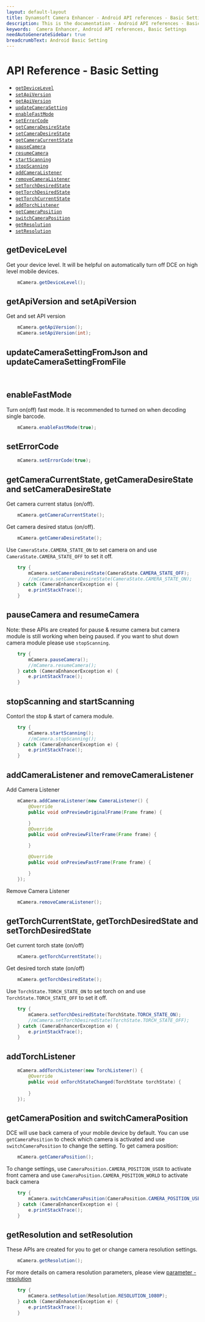 ```yaml
---
layout: default-layout
title: Dynamsoft Camera Enhancer - Android API references - Basic Settings
description: This is the documentation - Android API references - Basic Settings page of Dynamsoft Camera Enhancer.
keywords:  Camera Enhancer, Android API references, Basic Settings
needAutoGenerateSidebar: true
breadcrumbText: Android Basic Setting
---
```


# API Reference - Basic Setting

- [`getDeviceLevel`](#getDeviceLevel)
- [`setApiVersion`](#getApiVersion-and-setApiVersion)
- [`getApiVersion`](#getApiVersion-and-setApiVersion)
- [`updateCameraSetting`](#updateCameraSettingFromJson-and-updateCameraSetting)
- [`enableFastMode`](#enableFastMode)
- [`setErrorCode`](#setErrorCode)
- [`getCameraDesireState`](#getCameraCurrentState-getCameraDesireState-and-setCameraDesireState)
- [`setCameraDesireState`](#getCameraCurrentState-getCameraDesireState-and-setCameraDesireState)
- [`getCameraCurrentState`](#getCameraCurrentState-getCameraDesireState-and-setCameraDesireState)
- [`pauseCamera`](#pauseCamera-and-resumeCamera)
- [`resumeCamera`](#pauseCamera-and-resumeCamera)
- [`startScanning`](#stopScanning-and-startScanning)
- [`stopScanning`](#stopScanning-and-startScanning)
- [`addCameraListener`](#addCameraListener-and-removeCameraListener)
- [`removeCameraListener`](#addCameraListener-and-removeCameraListener)
- [`setTorchDesiredState`](#getTorchCurrentState-getTorchDesiredState-and-setTorchDesiredState)
- [`getTorchDesiredState`](#getTorchCurrentState-getTorchDesiredState-and-setTorchDesiredState)
- [`getTorchCurrentState`](#getTorchCurrentState-getTorchDesiredState-and-setTorchDesiredState)
- [`addTorchListener`](#addTorchListener)
- [`getCameraPosition`](#getCameraPosition-and-switchCameraPosition)
- [`switchCameraPosition`](#getCameraPosition-and-switchCameraPosition)
- [`getResolution`](#getResolution-and-setResolution)
- [`setResolution`](#getResolution-and-setResolution)

## getDeviceLevel

Get your device level. It will be helpful on automatically turn off DCE on high level mobile devices. 
```java
    mCamera.getDeviceLevel();
```

## getApiVersion and setApiVersion

Get and set API version
```java
    mCamera.getApiVersion();
    mCamera.setApiVersion(int);
```

## updateCameraSettingFromJson and updateCameraSettingFromFile

```Json
    
```

## enableFastMode
    
Turn on(off) fast mode. It is recommended to turned on when decoding single barcode.
```java
    mCamera.enableFastMode(true);
```

## setErrorCode
```java
    mCamera.setErrorCode(true);
```

## getCameraCurrentState, getCameraDesireState and setCameraDesireState
    
Get camera current status (on/off). 
```java
    mCamera.getCameraCurrentState();
```
    
Get camera desired status (on/off).
```java
    mCamera.getCameraDesireState();
```
    
Use `CameraState.CAMERA_STATE_ON` to set camera on and use `CameraState.CAMERA_STATE_OFF` to set it off.
```java
    try {
        mCamera.setCameraDesireState(CameraState.CAMERA_STATE_OFF);
        //mCamera.setCameraDesireState(CameraState.CAMERA_STATE_ON);
    } catch (CameraEnhancerException e) {
        e.printStackTrace();
    }
```
    
## pauseCamera and resumeCamera
Note: these APIs are created for pause & resume camera but camera module is still working when being paused. if you want to shut down camera module please use `stopScanning`.
```java
    try {
        mCamera.pauseCamera();
        //mCamera.resumeCamera();
    } catch (CameraEnhancerException e) {
        e.printStackTrace();
    }
```
## stopScanning and startScanning
Contorl the stop & start of camera module.
```java
    try {
        mCamera.startScanning();
        //mCamera.stopScanning();
    } catch (CameraEnhancerException e) {
        e.printStackTrace();
    }
```
## addCameraListener and removeCameraListener
Add Camera Listener
```java
    mCamera.addCameraListener(new CameraListener() {
        @Override
        public void onPreviewOriginalFrame(Frame frame) {

        }
        @Override
        public void onPreviewFilterFrame(Frame frame) {

        }

        @Override
        public void onPreviewFastFrame(Frame frame) {

        }
    });
```
Remove Camera Listener
```java
    mCamera.removeCameraListener();
```
## getTorchCurrentState, getTorchDesiredState and setTorchDesiredState

Get current torch state (on/off)
```java
    mCamera.getTorchCurrentState();
```

Get desired torch state (on/off)
```java
    mCamera.getTorchDesiredState();
```

Use `TorchState.TORCH_STATE_ON` to set torch on and use `TorchState.TORCH_STATE_OFF` to set it off.
```java
    try {
        mCamera.setTorchDesiredState(TorchState.TORCH_STATE_ON);
        //mCamera.setTorchDesiredState(TorchState.TORCH_STATE_OFF);
    } catch (CameraEnhancerException e) {
        e.printStackTrace();
    }
```
## addTorchListener
```java
    mCamera.addTorchListener(new TorchListener() {
        @Override
        public void onTorchStateChanged(TorchState torchState) {
                
        }
    });
```

## getCameraPosition and switchCameraPosition
DCE will use back camera of your mobile device by default. You can use `getCameraPosition` to check which camera is activated and use `switchCameraPosition` to change the setting.
To get camera position:
```java
    mCamera.getCameraPosition();
```
To change settings, use `CameraPosition.CAMERA_POSITION_USER` to activate front camera and use `CameraPosition.CAMERA_POSITION_WORLD` to activate back camera
```java
    try {
        mCamera.switchCameraPosition(CameraPosition.CAMERA_POSITION_USER);
    } catch (CameraEnhancerException e) {
        e.printStackTrace();
    }
```
## getResolution and setResolution
These APIs are created for you to get or change camera resolution settings. 
```java
    mCamera.getResolution();
```
For more details on camera resolution parameters, please view [parameter - resolution]()
```java
    try {
        mCamera.setResolution(Resolution.RESOLUTION_1080P);
    } catch (CameraEnhancerException e) {
        e.printStackTrace();
    }
```